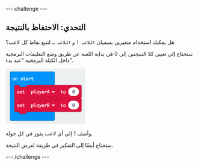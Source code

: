 \--- challenge \---

## التحدي: الاحتفاظ بالنتيجة

هل يمكنك استخدام متغيرين يسميان `اللاعب أ` و `اللاعب ب` لتتبع نقاط كل لاعب؟

ستحتاج إلى تعيين كلا النتيجتين إلى 0 في بداية اللعبة عن طريق وضع التعليمات البرمجية داخل الكتلة البرمجية "عند بدء".

![لقطة الشاشة](images/reaction-on-start.png)

وأضف 1 إلى أي لاعب يفوز في كل جولة.

ستحتاج أيضًا إلى التفكير في طريقة لعرض النتيجة.

\--- /challenge \---